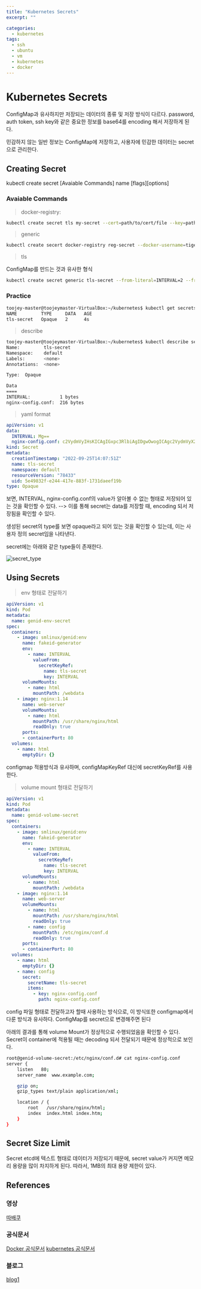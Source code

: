 ```yaml
---
title: "Kubernetes Secrets"
excerpt: ""

categories:
  - kubernetes
tags:
  - ssh
  - ubuntu
  - vm
  - kubernetes
  - docker
---
```


# Kubernetes Secrets

ConfigMap과 유사하지만 저장되는 데이터의 종류 및 저장 방식이 다르다. password, auth token, ssh key와 같은 중요한 정보를 base64를 encoding 해서 저장하게 된다.

민감하지 않는 일반 정보는 ConfigMap에 저장하고, 사용자에 민감한 데이터는 secret으로 관리한다.

## Creating Secret

kubectl create secret [Avaiable Commands] name [flags][options]

### Avaiable Commands

> docker-registry:

```sh
kubectl create secret tls my-secret --cert=path/to/cert/file --key=path/to/key/file
```
> generic

```sh
kubectl create secert docker-registry reg-secret --docker-username=tiger --docker-password=pass --docker-email=tiger@acme.com
```

> tls

ConfigMap를 만드는 것과 유사한 형식

```sh
kubectl create secret generic tls-secret --from-literal=INTERVAL=2 --from-file=./genid-web-config
```

### Practice

```sh
toojey-master@toojeymaster-VirtualBox:~/kubernetes$ kubectl get secrets
NAME         TYPE     DATA   AGE
tls-secret   Opaque   2      4s
```

> describe

```sh
toojey-master@toojeymaster-VirtualBox:~/kubernetes$ kubectl describe secret tls-secret
Name:         tls-secret
Namespace:    default
Labels:       <none>
Annotations:  <none>

Type:  Opaque

Data
====
INTERVAL:           1 bytes
nginx-config.conf:  216 bytes
```

> yaml format

```yaml
apiVersion: v1
data:
  INTERVAL: Mg==
  nginx-config.conf: c2VydmVyIHsKICAgIGxpc3RlbiAgIDgwOwogICAgc2VydmVyX25hbWUgIHd3dy5leGFtcGxlLmNvbTsKCiAgICBnemlwIG9uOwogICAgZ3ppcF90eXBlcyB0ZXh0L3BsYWluIGFwcGxpY2F0aW9uL3htbDsKCiAgICBsb2NhdGlvbiAvIHsKICAgICAgICByb290ICAgL3Vzci9zaGFyZS9uZ2lueC9odG1sOwogICAgICAgIGluZGV4ICBpbmRleC5odG1sIGluZGV4Lmh0bTsKICAgIH0K
kind: Secret
metadata:
  creationTimestamp: "2022-09-25T14:07:51Z"
  name: tls-secret
  namespace: default
  resourceVersion: "78433"
  uid: 5e49832f-e244-417e-883f-1731daeef19b
type: Opaque
``` 

보면, INTERVAL, nginx-config.conf의 value가 알아볼 수 없는 형태로 저장되어 있는 것을 확인할 수 있다. --> 이를 통해 secret는 data를 저장할 때, encoding 되서 저장됨을 확인할 수 있다.

생성된 secret의 type를 보면 opaque라고 되어 있는 것을 확인할 수 있는데, 이는 사용자 정의 secret임을 나타낸다.

secret에는 아래와 같은 type들이 존재한다.

![secret_type](/assets/images/kubernetes/secret_type.png)

## Using Secrets

> env 형태로 전달하기

```yaml
apiVersion: v1
kind: Pod
metadata:
  name: genid-env-secret
spec:
  containers:
    - image: smlinux/genid:env
      name: fakeid-generator
      env:
        - name: INTERVAL
          valueFrom:
            secretKeyRef:
              name: tls-secret
              key: INTERVAL
      volumeMounts:
        - name: html
          mountPath: /webdata
    - image: nginx:1.14
      name: web-server
      volumeMounts:
        - name: html
          mountPath: /usr/share/nginx/html
          readOnly: true
      ports: 
      - containerPort: 80
  volumes: 
    - name: html
      emptyDir: {}
```

configmap 적용방식과 유사하며, configMapKeyRef 대신에 secretKeyRef를 사용한다.

> volume mount 형태로 전달하기

```yaml
apiVersion: v1
kind: Pod
metadata:
  name: genid-volume-secret
spec:
  containers:
    - image: smlinux/genid:env
      name: fakeid-generator
      env:
        - name: INTERVAL
          valueFrom:
            secretKeyRef:
              name: tls-secret
              key: INTERVAL
      volumeMounts:
        - name: html
          mountPath: /webdata
    - image: nginx:1.14
      name: web-server
      volumeMounts:
        - name: html
          mountPath: /usr/share/nginx/html
          readOnly: true
        - name: config
          mountPath: /etc/nginx/conf.d
          readOnly: true
      ports: 
      - containerPort: 80
  volumes: 
    - name: html
      emptyDir: {}
    - name: config
      secret:
        secretName: tls-secret
        items:
          - key: nginx-config.conf
            path: nginx-config.conf
```

config 파일 형태로 전달하고자 할때 사용하는 방식으로, 이 방식또한 configmap에서 다룬 방식과 유사하다. ConfigMap를 secret으로 변경해주면 된다

아래의 결과를 통해 volume Mount가 정상적으로 수행되었음을 확인할 수 있다. Secret이 container에 적용될 때는 decoding 되서 전달되기 때문에 정상적으로 보인다.

```sh
root@genid-volume-secret:/etc/nginx/conf.d# cat nginx-config.conf 
server {
    listen   80;
    server_name  www.example.com;

    gzip on;
    gzip_types text/plain application/xml;

    location / {
        root   /usr/share/nginx/html;
        index  index.html index.htm;
	}    
}
```

## Secret Size Limit

Secret etcd에 텍스트 형태로 데이터가 저장되기 때문에, secret value가 커지면 메모리 용량을 많이 차지하게 된다. 따라서, 1MB의 최대 용량 제한이 있다.

## References

### 영상
[따배쿠](https://www.youtube.com/watch?v=aW2RAVnOHFY&list=PLApuRlvrZKohaBHvXAOhUD-RxD0uQ3z0c&index=35)

### 공식문서
[Docker 공식문서](https://docs.docker.com/desktop/install/ubuntu/)
[kubernetes 공식문서](https://kubernetes.io/docs/setup/production-environment/tools/kubeadm/install-kubeadm/)

### 블로그
[blog1](https://gain-yoo.github.io/kubernetes/kubeadm%EC%9C%BC%EB%A1%9C-%ED%81%B4%EB%9F%AC%EC%8A%A4%ED%84%B0-%EC%83%9D%EC%84%B1%ED%95%98%EA%B8%B0-(1)/)










